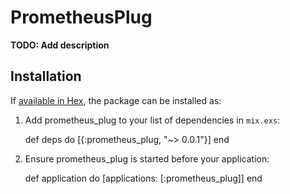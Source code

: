 # PrometheusPlug

**TODO: Add description**

## Installation

If [available in Hex](https://hex.pm/docs/publish), the package can be installed as:

  1. Add prometheus_plug to your list of dependencies in `mix.exs`:

        def deps do
          [{:prometheus_plug, "~> 0.0.1"}]
        end

  2. Ensure prometheus_plug is started before your application:

        def application do
          [applications: [:prometheus_plug]]
        end


